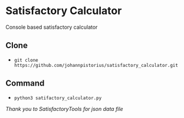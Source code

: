 # Satisfactory Calculator

Console based satisfactory calculator

## Clone

- `git clone https://github.com/johannpistorius/satisfactory_calculator.git`

## Command

- `python3 satifactory_calculator.py`

*Thank you to SatisfactoryTools for json data file*